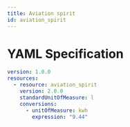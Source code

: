 ```yaml
---
title: Aviation spirit
id: aviation_spirit
---
```




# YAML Specification

```yaml
version: 1.0.0
resources:
  - resource: aviation_spirit
    version: 2.0.0
    standardUnitOfMeasure: l
    conversions:
      - unitOfMeasure: kwh
        expression: "9.44"
```




